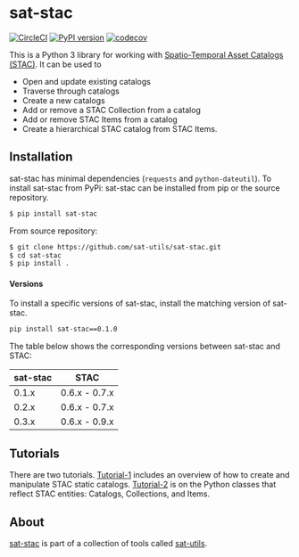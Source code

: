 # sat-stac

[![CircleCI](https://circleci.com/gh/sat-utils/sat-stac.svg?style=svg&circle-token=ef97f3eea6cf901646fc2951e5a941686456b0da)](https://circleci.com/gh/sat-utils/sat-stac) [![PyPI version](https://badge.fury.io/py/sat-stac.svg)](https://badge.fury.io/py/sat-stac) [![codecov](https://codecov.io/gh/sat-utils/sat-stac/branch/master/graph/badge.svg)](https://codecov.io/gh/sat-utils/sat-stac)

This is a Python 3 library for working with [Spatio-Temporal Asset Catalogs (STAC)](https://github.com/radiantearth/stac-spec). It can be used to

- Open and update existing catalogs
- Traverse through catalogs
- Create a new catalogs
- Add or remove a STAC Collection from a catalog
- Add or remove STAC Items from a catalog
- Create a hierarchical STAC catalog from STAC Items.

## Installation

sat-stac has minimal dependencies (`requests` and `python-dateutil`). To install sat-stac from PyPi:
sat-stac can be installed from pip or the source repository. 

```bash
$ pip install sat-stac
```

From source repository:

```bash
$ git clone https://github.com/sat-utils/sat-stac.git
$ cd sat-stac
$ pip install .
```


#### Versions
To install a specific versions of sat-stac, install the matching version of sat-stac. 

```bash
pip install sat-stac==0.1.0
```

The table below shows the corresponding versions between sat-stac and STAC:

| sat-stac | STAC  |
| -------- | ----  |
| 0.1.x    | 0.6.x - 0.7.x |
| 0.2.x    | 0.6.x - 0.7.x |
| 0.3.x    | 0.6.x - 0.9.x |

## Tutorials

There are two tutorials. [Tutorial-1](tutorial-1.ipynb) includes an overview of how to create and manipulate STAC static catalogs. [Tutorial-2](tutorial-2.ipynb) is on the Python classes that reflect STAC entities: Catalogs, Collections, and Items.

## About
[sat-stac](https://github.com/sat-utils/sat-stac) is part of a collection of tools called [sat-utils](https://github.com/sat-utils).
